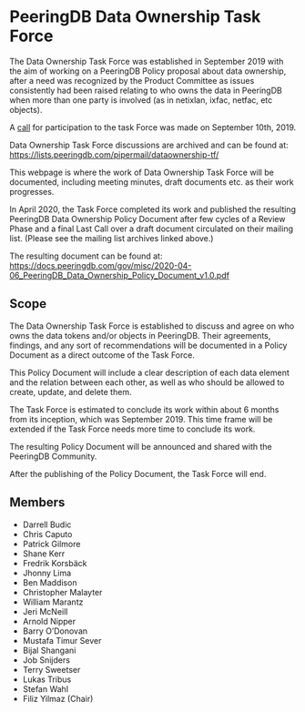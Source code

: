 # PeeringDB Data Ownership Task Force

The Data Ownership Task Force was established in September 2019 with the aim of working on a PeeringDB Policy proposal about data ownership, after a need was recognized by the Product Committee as issues consistently had been raised relating to who owns the data in PeeringDB when more than one party is involved (as in netixlan, ixfac, netfac, etc objects).

A [call](https://lists.peeringdb.com/pipermail/pdb-announce/2019-September/000130.html) for participation to the task Force was made on September 10th, 2019. 

Data Ownership Task Force discussions are archived and can be found at: <https://lists.peeringdb.com/pipermail/dataownership-tf/>

This webpage is where the work of Data Ownership Task Force will be documented, including meeting minutes, draft documents etc. as their work progresses.

In April 2020, the Task Force completed its work and published the resulting PeeringDB Data Ownership Policy Document after few cycles of a Review Phase and a final Last Call over a draft document circulated on their mailing list. (Please see the mailing list archives linked above.)  

The resulting document can be found at:
<https://docs.peeringdb.com/gov/misc/2020-04-06_PeeringDB_Data_Ownership_Policy_Document_v1.0.pdf>


## Scope

The Data Ownership Task Force is established to discuss and agree on who owns the data tokens and/or objects in PeeringDB. Their agreements, findings, and any sort of recommendations will be documented in a Policy Document as a direct outcome of the Task Force. 

This Policy Document will include a clear description of each data element and the relation between each other, as well as who should be allowed to create, update, and delete them.

The Task Force is estimated to conclude its work within about 6 months from its inception, which was September 2019. This time frame will be extended if the Task Force needs more time to conclude its work. 

The resulting Policy Document will be announced and shared with the PeeringDB Community.

After the publishing of the Policy Document, the Task Force will end. 


## Members
- Darrell Budic 
- Chris Caputo 
- Patrick Gilmore 
- Shane Kerr 
- Fredrik Korsbäck
- Jhonny Lima 
- Ben Maddison 
- Christopher Malayter 
- William Marantz 
- Jeri McNeill
- Arnold Nipper 
- Barry O’Donovan 
- Mustafa Timur Sever 
- Bijal Shangani 
- Job Snijders 
- Terry Sweetser
- Lukas Tribus 
- Stefan Wahl 
- Filiz Yilmaz (Chair)
